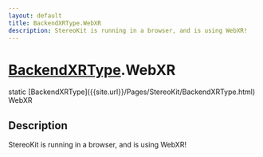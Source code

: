 ```yaml
---
layout: default
title: BackendXRType.WebXR
description: StereoKit is running in a browser, and is using WebXR!
---
```

# [BackendXRType]({{site.url}}/Pages/StereoKit/BackendXRType.html).WebXR

<div class='signature' markdown='1'>
static [BackendXRType]({{site.url}}/Pages/StereoKit/BackendXRType.html) WebXR
</div>

## Description
StereoKit is running in a browser, and is using WebXR!

